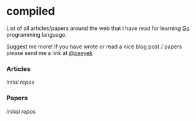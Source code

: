 compiled
========

List of all articles/papers around the web that i have read for learning
[Go][go] programming language.

Suggest me more! If you have wrote or read a nice blog post / papers please send me a link at [@peeyek][peeyek]

### Articles
_intial repos_


### Papers
_initial repos_


[go]: http://golang.org
[peeyek]: http://twitter.com/peeyek
